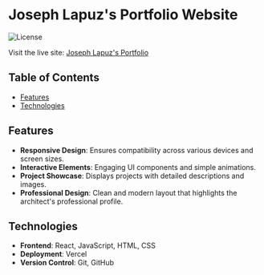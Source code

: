 # Joseph Lapuz's Portfolio Website

![License](https://img.shields.io/badge/license-MIT-blue.svg)

Visit the live site: [Joseph Lapuz's Portfolio](https://joseph-lapuz.vercel.app/)

## Table of Contents

- [Features](#features)
- [Technologies](#technologies)

## Features

- **Responsive Design**: Ensures compatibility across various devices and screen sizes.
- **Interactive Elements**: Engaging UI components and simple animations.
- **Project Showcase**: Displays projects with detailed descriptions and images.
- **Professional Design**: Clean and modern layout that highlights the architect's professional profile.

## Technologies

- **Frontend**: React, JavaScript, HTML, CSS
- **Deployment**: Vercel
- **Version Control**: Git, GitHub
